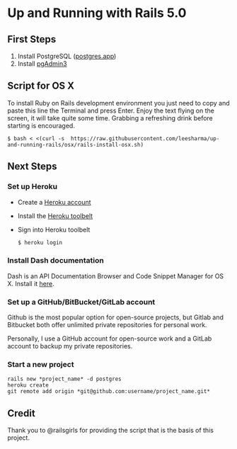 # Up and Running with Rails 5.0

## First Steps

1. Install PostgreSQL ([postgres.app](http://postgresapp.com))
2. Install [pgAdmin3](http://www.postgresql.org/ftp/pgadmin3/release/)

## Script for OS X

To install Ruby on Rails development environment you just need to copy and paste this line the Terminal and press Enter. Enjoy the text flying on the screen, it will take quite some time. Grabbing a refreshing drink before starting is encouraged.

    $ bash < <(curl -s  https://raw.githubusercontent.com/leesharma/up-and-running-rails/osx/rails-install-osx.sh)

## Next Steps

### Set up Heroku

- Create a [Heroku account][heroku]

[heroku]: https://heroku.com/

- Install the [Heroku toolbelt][toolbelt]

[toolbelt]: https://toolbelt.heroku.com

- Sign into Heroku toolbelt

  ```bash
  $ heroku login
  ```

### Install Dash documentation

Dash is an API Documentation Browser and Code Snippet Manager for OS X. Install it [here][dash].

[dash]: https://kapeli.com/dash

### Set up a GitHub/BitBucket/GitLab account

Github is the most popular option for open-source projects, but Gitlab and Bitbucket both 
offer unlimited private repositories for personal work. 

Personally, I use a GitHub account for open-source work and a GitLab account to backup my
private repositories.

### Start a new project

    rails new *project_name* -d postgres
    heroku create
    git remote add origin *git@github.com:username/project_name.git*

## Credit

Thank you to @railsgirls for providing the script that is the basis of this project.
